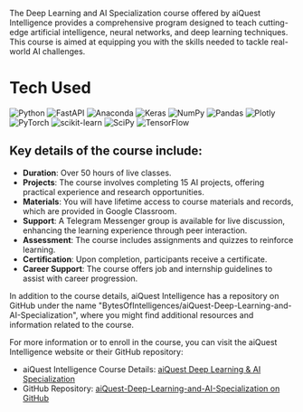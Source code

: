 The Deep Learning and AI Specialization course offered by aiQuest Intelligence provides a comprehensive program designed to teach cutting-edge artificial intelligence, neural networks, and deep learning techniques. This course is aimed at equipping you with the skills needed to tackle real-world AI challenges.

# Tech Used
 ![Python](https://img.shields.io/badge/python-3670A0?style=for-the-badge&logo=python&logoColor=ffdd54) ![FastAPI](https://img.shields.io/badge/FastAPI-005571?style=for-the-badge&logo=fastapi) ![Anaconda](https://img.shields.io/badge/Anaconda-%2344A833.svg?style=for-the-badge&logo=anaconda&logoColor=white) ![Keras](https://img.shields.io/badge/Keras-%23D00000.svg?style=for-the-badge&logo=Keras&logoColor=white) ![NumPy](https://img.shields.io/badge/numpy-%23013243.svg?style=for-the-badge&logo=numpy&logoColor=white) ![Pandas](https://img.shields.io/badge/pandas-%23150458.svg?style=for-the-badge&logo=pandas&logoColor=white) ![Plotly](https://img.shields.io/badge/Plotly-%233F4F75.svg?style=for-the-badge&logo=plotly&logoColor=white) ![PyTorch](https://img.shields.io/badge/PyTorch-%23EE4C2C.svg?style=for-the-badge&logo=PyTorch&logoColor=white) ![scikit-learn](https://img.shields.io/badge/scikit--learn-%23F7931E.svg?style=for-the-badge&logo=scikit-learn&logoColor=white) ![SciPy](https://img.shields.io/badge/SciPy-%230C55A5.svg?style=for-the-badge&logo=scipy&logoColor=%white) ![TensorFlow](https://img.shields.io/badge/TensorFlow-%23FF6F00.svg?style=for-the-badge&logo=TensorFlow&logoColor=white)
      

Key details of the course include:
-----------------------------------
- **Duration**: Over 50 hours of live classes.
- **Projects**: The course involves completing 15 AI projects, offering practical experience and research opportunities.
- **Materials**: You will have lifetime access to course materials and records, which are provided in Google Classroom.
- **Support**: A Telegram Messenger group is available for live discussion, enhancing the learning experience through peer interaction.
- **Assessment**: The course includes assignments and quizzes to reinforce learning.
- **Certification**: Upon completion, participants receive a certificate.
- **Career Support**: The course offers job and internship guidelines to assist with career progression.

In addition to the course details, aiQuest Intelligence has a repository on GitHub under the name "BytesOfIntelligences/aiQuest-Deep-Learning-and-AI-Specialization", where you might find additional resources and information related to the course.

For more information or to enroll in the course, you can visit the aiQuest Intelligence website or their GitHub repository:

- aiQuest Intelligence Course Details: [aiQuest Deep Learning & AI Specialization](https://aiquest.org/courses/deep-learning-and-ai-specialization/)
- GitHub Repository: [aiQuest-Deep-Learning-and-AI-Specialization on GitHub](https://github.com/BytesOfIntelligences/Supplemental-Materials-For-Deep-Learning-and-AI-Specialization-Course)
